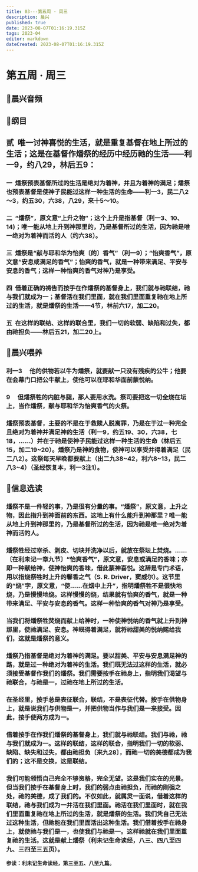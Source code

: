 ```yaml
---
title: 03---第五周 · 周三
description: 晨兴
published: true
date: 2023-08-07T01:16:19.315Z
tags: 2023-04
editor: markdown
dateCreated: 2023-08-07T01:16:19.315Z
---
```


# 第五周 · 周三
## 🎵晨兴音频

## 📖纲目

## **贰  唯一讨神喜悦的生活，就是重复基督在地上所过的生活；这是在基督作燔祭的经历中经历祂的生活——利一9，约八29，林后五9：**

### 一  燔祭预表基督所过的生活是绝对为着神，并且为着神的满足；燔祭也预表基督是使神子民能过这样一种生活的生命——利一3，民二八2～3，约五30，六38，八29，来十5～10。

### 二  “燔祭”，原文意“上升之物”；这个上升是指基督（利一3、10、14)；唯一能从地上升到神那里的，乃是基督所过的生活，因为祂是唯一绝对为着神而活的人（约六38）。

### 三  燔祭是“献与耶和华为怡爽〔的〕香气”（利一9）；“怡爽香气”，原文意“安息或满足的香气”；怡爽的香气，就是一种带来满足、平安与安息的香气；这样一种怡爽的香气对神乃是享受。

### 四  借着正确的祷告而按手在作燔祭的基督身上，我们就与祂联结，祂与我们就成为一；基督活在我们里面，就在我们里面重复祂在地上所过的生活，就是燔祭的生活——4节，林前六17，加二20。

### 五  在这样的联结、这样的联合里，我们一切的软弱、缺陷和过失，都由祂担负——林后五21，加二20上。

## 📖晨兴喂养

### **利一3　	他的供物若以牛为燔祭，就要献一只没有残疾的公牛；他要在会幕门口把公牛献上，使他可以在耶和华面前蒙悦纳。**

### **9　	但燔祭牲的内脏与腿，那人要用水洗。祭司要把这一切全烧在坛上，当作燔祭，献与耶和华为怡爽香气的火祭。**

### 燔祭预表基督，主要的不是在于救赎人脱离罪，乃是在于过一种完全且绝对为着神并满足神的生活（利一9，约五19、30，六38，七18，……）并在于祂是使神子民能过这样一种生活的生命（林后五15，加二19~20）。燔祭乃是神的食物，使神可以享受并得着满足（民二八2）。这祭每天早晚都要献上（出二九38~42，利六8~13，民二八3~4）（圣经恢复本，利一3注1）。

## 📖信息选读

### 燔祭不是一件轻的事，乃是很有分量的事。“燔祭”，原文意，上升之物，因此指升到神面前的东西。这地上有什么能升到神那里？唯一能从地上升到神那里的，乃是基督所过的生活，因为祂是唯一绝对为着神而活的人。

### 燔祭牲经过宰杀、剥皮、切块并洗净以后，就放在祭坛上焚烧。……〔在利未记一章九节〕“怡爽香气”，原文意，安息或满足的香味；亦即一种献给神，使神怡爽的香味，借此蒙神喜悦。这辞是专门术语，用以指烧祭牲时上升的馨香之气（S. R. Driver，窦威尔）。这节里的“烧”字，原文意，“使……在烟中上升”，指明燔祭牲不是很快地烧，乃是慢慢地烧。这样慢慢的烧，结果就有怡爽的香气，就是一种带来满足、平安与安息的香气。这样一种怡爽的香气对神乃是享受。

### 当我们将燔祭牲焚烧而献上给神时，一种使神悦纳的香气就上升到神那里，使祂满足、安息。神既得着满足，就将祂甜美的悦纳赐给我们，这就是燔祭的意义。

### 燔祭乃指基督是绝对为着神的满足。要以甜美、平安与安息满足神的路，就是过一种绝对为着神的生活。我们既无法过这样的生活，就必须接受基督作我们的燔祭。我们需要按手在祂身上，指明我们渴望与祂联合，与祂是一，过祂在地上所过的生活。

### 在圣经里，按手总是表征联合，联结，不是表征代替。按手在供物身上，就是说我们与供物是一，并把供物当作与我们是一来接受。因此，按手使两方成为一。

### 借着按手在作我们燔祭的基督身上，我们就与祂联结。我们与祂，祂与我们就成为一。这样的联结，这样的联合，指明我们一切的软弱、缺陷、缺失和过失，都由祂担负〔来九28〕，而祂一切的美德都成为我们的；这不是交换，这是联结。

### 我们可能领悟自己完全不够资格，完全无望。这是我们实在的光景。但当我们按手在基督身上时，我们的弱点由祂担负，而祂的刚强之处，祂的美德，成了我们的。不仅如此，就属灵一面说，借着这样的联结，祂与我们成为一并活在我们里面。祂活在我们里面时，就在我们里面重复祂在地上所过的生活，就是燔祭的生活。我们凭自己无法过这种生活，但祂能在我们里面活出这种生活。我们借着按手在祂身上，就使祂与我们是一，也使我们与祂是一。这样祂就在我们里面重复祂的生活。这就是献上燔祭（利未记生命读经，八三、四八至四九、三四至三五页）。

**参读：利未记生命读经，第三至五、八至九篇。**
<!-- Google tag (gtag.js) -->
<script async src="https://www.googletagmanager.com/gtag/js?id=G-1P8709Z16T"></script>
<script>
  window.dataLayer = window.dataLayer || [];
  function gtag(){dataLayer.push(arguments);}
  gtag('js', new Date());

  gtag('config', 'G-1P8709Z16T');
</script>